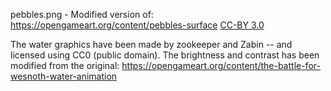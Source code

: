 
pebbles.png - Modified version of: https://opengameart.org/content/pebbles-surface [CC-BY 3.0](https://creativecommons.org/licenses/by/3.0/)

The water graphics have been made by zookeeper and Zabin -- and licensed using CC0 (public domain). The brightness and contrast has been modified from the original:
https://opengameart.org/content/the-battle-for-wesnoth-water-animation
